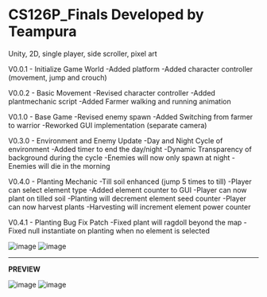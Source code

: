# CS126P_Finals Developed by Teampura
Unity, 2D, single player, side scroller, pixel art

V0.0.1 - Initialize Game World
-Added platform
-Added character controller (movement, jump and crouch)

V0.0.2 - Basic Movement
-Revised character controller
-Added plantmechanic script
-Added Farmer walking and running animation

V0.1.0 - Base Game
-Revised enemy spawn
-Added Switching from farmer to warrior
-Reworked GUI implementation (separate camera)

V0.3.0 - Environment and Enemy Update
-Day and Night Cycle of environment
-Added timer to end the day/night
-Dynamic Transparency of background during the cycle
-Enemies will now only spawn at night
-Enemies will die in the morning

V0.4.0 - Planting Mechanic
-Till soil enhanced (jump 5 times to till)
-Player can select element type
-Added element counter to GUI
-Player can now plant on tilled soil
-Planting will decrement element seed counter
-Player can now harvest plants
-Harvesting will increment element power counter

V0.4.1 - Planting Bug Fix Patch
-Fixed plant will ragdoll beyond the map
-Fixed null instantiate on planting when no element is selected

![image](https://user-images.githubusercontent.com/60991019/155971425-d8d2b8ba-dddb-420b-9d9d-7e8ba04024ef.png)
![image](https://user-images.githubusercontent.com/60991019/155971574-b3e3d94e-bd80-45a4-a511-aebdc76309f0.png)

---------------------------------------------------------------------------------------------------------------------------------------------------------------------------------
**PREVIEW**

![image](https://user-images.githubusercontent.com/60991019/155971898-6fc299f0-4810-4045-96b1-5db3545ed549.png)
![image](https://user-images.githubusercontent.com/60991019/155972841-a5fad98f-c053-4ebb-a1d7-20379f916c73.png)





